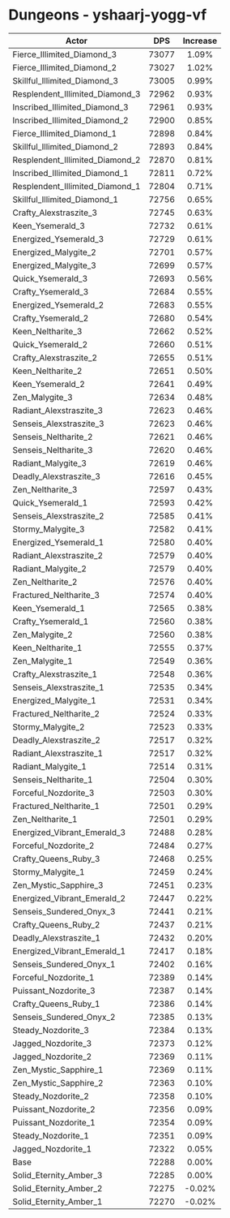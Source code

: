 # Dungeons - yshaarj-yogg-vf
| Actor | DPS | Increase |
|---|:---:|:---:|
|Fierce_Illimited_Diamond_3|73077|1.09%|
|Fierce_Illimited_Diamond_2|73027|1.02%|
|Skillful_Illimited_Diamond_3|73005|0.99%|
|Resplendent_Illimited_Diamond_3|72962|0.93%|
|Inscribed_Illimited_Diamond_3|72961|0.93%|
|Inscribed_Illimited_Diamond_2|72900|0.85%|
|Fierce_Illimited_Diamond_1|72898|0.84%|
|Skillful_Illimited_Diamond_2|72893|0.84%|
|Resplendent_Illimited_Diamond_2|72870|0.81%|
|Inscribed_Illimited_Diamond_1|72811|0.72%|
|Resplendent_Illimited_Diamond_1|72804|0.71%|
|Skillful_Illimited_Diamond_1|72756|0.65%|
|Crafty_Alexstraszite_3|72745|0.63%|
|Keen_Ysemerald_3|72732|0.61%|
|Energized_Ysemerald_3|72729|0.61%|
|Energized_Malygite_2|72701|0.57%|
|Energized_Malygite_3|72699|0.57%|
|Quick_Ysemerald_3|72693|0.56%|
|Crafty_Ysemerald_3|72684|0.55%|
|Energized_Ysemerald_2|72683|0.55%|
|Crafty_Ysemerald_2|72680|0.54%|
|Keen_Neltharite_3|72662|0.52%|
|Quick_Ysemerald_2|72660|0.51%|
|Crafty_Alexstraszite_2|72655|0.51%|
|Keen_Neltharite_2|72651|0.50%|
|Keen_Ysemerald_2|72641|0.49%|
|Zen_Malygite_3|72634|0.48%|
|Radiant_Alexstraszite_3|72623|0.46%|
|Senseis_Alexstraszite_3|72623|0.46%|
|Senseis_Neltharite_2|72621|0.46%|
|Senseis_Neltharite_3|72620|0.46%|
|Radiant_Malygite_3|72619|0.46%|
|Deadly_Alexstraszite_3|72616|0.45%|
|Zen_Neltharite_3|72597|0.43%|
|Quick_Ysemerald_1|72593|0.42%|
|Senseis_Alexstraszite_2|72585|0.41%|
|Stormy_Malygite_3|72582|0.41%|
|Energized_Ysemerald_1|72580|0.40%|
|Radiant_Alexstraszite_2|72579|0.40%|
|Radiant_Malygite_2|72579|0.40%|
|Zen_Neltharite_2|72576|0.40%|
|Fractured_Neltharite_3|72574|0.40%|
|Keen_Ysemerald_1|72565|0.38%|
|Crafty_Ysemerald_1|72560|0.38%|
|Zen_Malygite_2|72560|0.38%|
|Keen_Neltharite_1|72555|0.37%|
|Zen_Malygite_1|72549|0.36%|
|Crafty_Alexstraszite_1|72548|0.36%|
|Senseis_Alexstraszite_1|72535|0.34%|
|Energized_Malygite_1|72531|0.34%|
|Fractured_Neltharite_2|72524|0.33%|
|Stormy_Malygite_2|72523|0.33%|
|Deadly_Alexstraszite_2|72517|0.32%|
|Radiant_Alexstraszite_1|72517|0.32%|
|Radiant_Malygite_1|72514|0.31%|
|Senseis_Neltharite_1|72504|0.30%|
|Forceful_Nozdorite_3|72503|0.30%|
|Fractured_Neltharite_1|72501|0.29%|
|Zen_Neltharite_1|72501|0.29%|
|Energized_Vibrant_Emerald_3|72488|0.28%|
|Forceful_Nozdorite_2|72484|0.27%|
|Crafty_Queens_Ruby_3|72468|0.25%|
|Stormy_Malygite_1|72459|0.24%|
|Zen_Mystic_Sapphire_3|72451|0.23%|
|Energized_Vibrant_Emerald_2|72447|0.22%|
|Senseis_Sundered_Onyx_3|72441|0.21%|
|Crafty_Queens_Ruby_2|72437|0.21%|
|Deadly_Alexstraszite_1|72432|0.20%|
|Energized_Vibrant_Emerald_1|72417|0.18%|
|Senseis_Sundered_Onyx_1|72402|0.16%|
|Forceful_Nozdorite_1|72389|0.14%|
|Puissant_Nozdorite_3|72387|0.14%|
|Crafty_Queens_Ruby_1|72386|0.14%|
|Senseis_Sundered_Onyx_2|72385|0.13%|
|Steady_Nozdorite_3|72384|0.13%|
|Jagged_Nozdorite_3|72373|0.12%|
|Jagged_Nozdorite_2|72369|0.11%|
|Zen_Mystic_Sapphire_1|72369|0.11%|
|Zen_Mystic_Sapphire_2|72363|0.10%|
|Steady_Nozdorite_2|72358|0.10%|
|Puissant_Nozdorite_2|72356|0.09%|
|Puissant_Nozdorite_1|72354|0.09%|
|Steady_Nozdorite_1|72351|0.09%|
|Jagged_Nozdorite_1|72322|0.05%|
|Base|72288|0.00%|
|Solid_Eternity_Amber_3|72285|0.00%|
|Solid_Eternity_Amber_2|72275|-0.02%|
|Solid_Eternity_Amber_1|72270|-0.02%|
